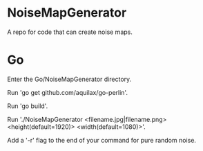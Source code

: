 # NoiseMapGenerator

A repo for code that can create noise maps.

# Go

Enter the Go/NoiseMapGenerator directory.

Run 'go get github.com/aquilax/go-perlin'.

Run 'go build'.

Run './NoiseMapGenerator <filename.jpg|filename.png> <height(default=1920)> <width(default=1080)>'.

Add a '-r' flag to the end of your command for pure random noise.